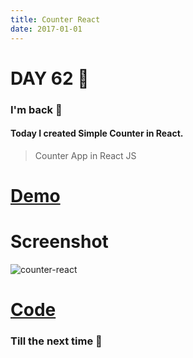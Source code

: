 ```yaml
---
title: Counter React
date: 2017-01-01
---
```


# DAY 62 👾 

### I'm back 💙

#### Today I created Simple Counter in React.

> Counter App in React JS

# [Demo](https://deadcoder0904.github.io/counter-react)

# Screenshot

![counter-react](http://imgur.com/3xGpajI.png)

# [Code](https://github.com/deadcoder0904/counter-react)

### Till the next time 👻 